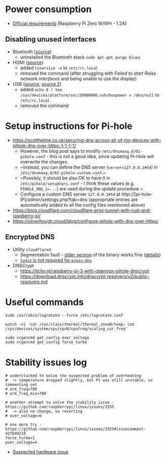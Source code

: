 # Power consumption
  - [Official requirements](https://www.raspberrypi.org/documentation/faqs/#pi-power)
   (Raspberry Pi Zero W/WH - 1.2A)

## Disabling unused interfaces

  - Bluetooth ([source](https://scribles.net/disabling-bluetooth-on-raspberry-pi/))
    - uninstalled the Bluetooth stack `sudo apt-get purge bluez`
  - HDMI ([source](https://www.jeffgeerling.com/blogs/jeff-geerling/raspberry-pi-zero-conserve-energy))
    - added `tvservice -o` to `/etc/rc.local`
    - removed the command (after struggling with _Failed to start Raise network interfaces_ and being unable to use the display)
  - USB ([source](https://www.raspberrypi.org/forums/viewtopic.php?p=894674#p894674), [source 2](https://babaawesam.com/2014/01/24/power-saving-tips-for-raspberry-pi/))
    - added `echo 0 | tee /sys/devices/platform/soc/20980000.usb/buspower > /dev/null` to `/etc/rc.local`
    - removed the command

# Setup instructions for Pi-hole
  - https://scotthelme.co.uk/securing-dns-across-all-of-my-devices-with-pihole-dns-over-https-1-1-1-1/
    - However, the blog post says to modify `/etc/dnsmasq.d/01-pihole.conf` - this is not a good idea,
      since updating Pi-Hole will overwrite the changes.
    - ~Instead, you can define the DNS server (`server=127.0.0.1#54`) in `/etc/dnsmasq.d/02-pihole-custom.conf`.~
    - ~Possibly, it should be also OK to have it in `/etc/pihole/setupVars.conf` - I think
      these values (e.g. `PIHOLE_DNS_1=...`) are used during the update procedure.~
    - Configure a custom DNS server `127.0.0.1#54` at http://[pi-hole-IP]/admin/settings.php?tab=dns (appropriate entries are automatically added to all the config files mentioned above)
  - https://blog.cloudflare.com/cloudflare-argo-tunnel-with-rust-and-raspberry-pi/
  - https://oliverhough.cloud/blog/configure-pihole-with-dns-over-https/

## Encrypted DNS
  - Utility `cloudflared`
    - Segmentation fault - [older version](https://bin.equinox.io/a/4SUTAEmvqzB/cloudflared-2018.7.2-linux-arm.tar.gz) of the binary works fine ([details](https://github.com/cloudflare/cloudflared/issues/38))
    - [`login` is not required for `proxy-dns`](https://developers.cloudflare.com/1.1.1.1/dns-over-https/cloudflared-proxy/)
  - DNSCrypt
    - https://itchy.nl/raspberry-pi-3-with-openvpn-pihole-dnscrypt
    - https://download.dnscrypt.info/dnscrypt-resolvers/v2/public-resolvers.md

# Useful commands

	sudo /usr/sbin/logrotate --force /etc/logrotate.conf

	watch -n1 'cat /sys/class/thermal/thermal_zone0/temp; cat /sys/devices/system/cpu/cpu0/cpufreq/scaling_cur_freq'

	sudo vcgencmd get_config over_voltage
	sudo vcgencmd get_config force_turbo

# Stability issues log

    # underclocked to solve the suspected problem of overheating
    #  -> temperature dropped slightly, but Pi was still unstable, so commenting out
    # arm_freq=700
    # arm_freq_min=700

    # another attempt to solve the stability issue - https://github.com/raspberrypi/linux/issues/2555
    #  -> also no change, so reverting
    # over_voltage=6

    # one more try - https://github.com/raspberrypi/linux/issues/2555#issuecomment-427649210
    force_turbo=1
    over_voltage=4

  - [Suspected hardware issue](https://github.com/raspberrypi/linux/issues/2555#issuecomment-394105250)
